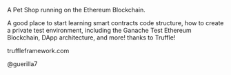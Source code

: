 A Pet Shop running on the Ethereum Blockchain.  

A good place to start learning smart contracts code structure, how to create a private test environment, including the Ganache
Test Ethereum Blockchain, DApp architecture, and more! thanks to Truffle!

truffleframework.com

@guerilla7
